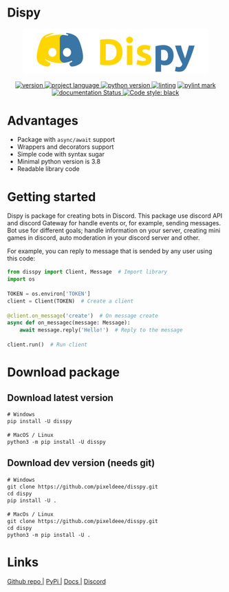 # Dispy
<p align=center><img src="logo.png" width="430" alt="logo" style="text-align: center"/></p>

<p align=center>
    <a href="https://pypi.org/project/disspy">
        <img src="https://img.shields.io/badge/pypi-0.6-blueviolet?style=flat" alt="version"/>
    </a>
    <a href="https://pypi.org/project/disspy">
        <img src="https://img.shields.io/badge/language-python-blueviolet?style=flat" alt="project language"/>
    </a>
    <a href="https://pypi.org/project/disspy">
        <img src="https://img.shields.io/badge/python_versions-3.8_|_3.9_|_3.10-blueviolet?style=flat" alt="python version"/>
    </a>
    <a href="https://github.com/PyCQA/pylint">
        <img src="https://img.shields.io/badge/linting-pylint-blueviolet?style=flat" alt="linting"/></a>
    <a href="https://github.com/itttgg/dispy/actions/workflows/pylint.yml">
         <img src="https://img.shields.io/badge/pylink_mark-9.31/10-blueviolet?style=flat" alt="pylint mark"/>
    </a>
    <a href='https://disspy.readthedocs.io/en/latest/?badge=latest'>
        <img src='https://readthedocs.org/projects/disspy/badge/?version=latest' alt='documentation Status'/>
    </a>
    <a href="https://github.com/psf/black">
        <img src="https://img.shields.io/badge/code_style-black-black?style=flat" alt="Code style: black">
    </a>
</p>

# Advantages
- Package with ``async/await`` support
- Wrappers and decorators support
- Simple code with syntax sugar
- Minimal python version is 3.8
- Readable library code

# Getting started
Dispy is package for creating bots in Discord. This package use discord API and discord Gateway
for handle events or, for example, sending messages. Bot use for different goals; handle information
on your server, creating mini games in discord, auto moderation in your discord server and other.

For example, you can reply to message that is sended by any user using this code:

```python
from disspy import Client, Message  # Import library
import os

TOKEN = os.environ['TOKEN']
client = Client(TOKEN)  # Create a client

@client.on_message('create')  # On message create
async def on_messagec(message: Message):
    await message.reply('Hello!')  # Reply to the message

client.run()  # Run client
```

# Download package

## Download latest version

```command
# Windows
pip install -U disspy

# MacOS / Linux
python3 -m pip install -U disspy
```

## Download dev version (needs git)

```command
# Windows
git clone https://github.com/pixeldeee/disspy.git
cd dispy
pip install -U .

# MacOs / Linux
git clone https://github.com/pixeldeee/disspy.git
cd dispy
python3 -m pip install -U .
```

# Links

[Github repo |](https://github.com/pixeldeee/disspy)
[PyPi |](https://pypi.org/project/disspy)
[Docs |](https://disspy.readthedocs.io)
[Discord](https://discord.gg/QsE5DSQrsx)